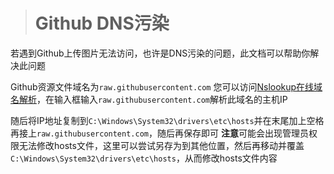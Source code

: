 ># Github DNS污染
若遇到Github上传图片无法访问，也许是DNS污染的问题，此文档可以帮助你解决此问题


Github资源文件域名为`raw.githubusercontent.com`
您可以访问[Nslookup在线域名解析](https://ping.eu/nslookup)，在输入框输入`raw.githubusercontent.com`解析此域名的主机IP

随后将IP地址复制到`C:\Windows\System32\drivers\etc\hosts`并在末尾加上空格再接上`raw.githubusercontent.com`，随后再保存即可
**注意**可能会出现管理员权限无法修改hosts文件，这里可以尝试另存为到其他位置，然后再移动并覆盖`C:\Windows\System32\drivers\etc\hosts`，从而修改hosts文件内容
